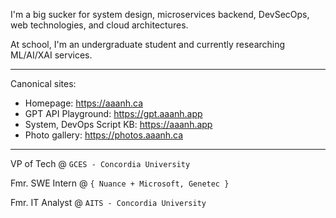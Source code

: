 <!-- <img width="400" src="https://user-images.githubusercontent.com/37283437/203468920-67b56724-b8f5-4e71-94c6-cdd053ea93d3.png"/>

(Please don't actually call the number, it's just for fun 😂)
 -->
I'm a big sucker for system design, microservices backend, DevSecOps, web technologies, and cloud architectures.

At school, I'm an undergraduate student and currently researching ML/AI/XAI services.

<hr/>

Canonical sites:

- Homepage: <https://aaanh.ca>
- GPT API Playground: <https://gpt.aaanh.app>
- System, DevOps Script KB: <https://aaanh.app>
- Photo gallery: <https://photos.aaanh.ca>

<hr/>

VP of Tech @ `GCES - Concordia University`

Fmr. SWE Intern @ `{ Nuance + Microsoft, Genetec }`

Fmr. IT Analyst @ `AITS - Concordia University`


<!-- ![](https://komarev.com/ghpvc/?username=aaanh) -->
